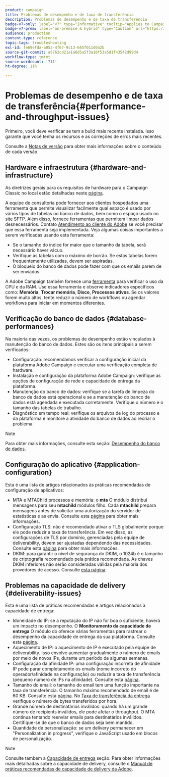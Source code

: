 ```yaml
---
product: campaign
title: Problemas de desempenho e de taxa de transferência
description: Problemas de desempenho e de taxa de transferência
badge-v7-only: label="v7" type="Informative" tooltip="Applies to Campaign Classic v7 only"
badge-v7-prem: label="on-premise & hybrid" type="Caution" url="https://experienceleague.adobe.com/docs/campaign-classic/using/installing-campaign-classic/architecture-and-hosting-models/hosting-models-lp/hosting-models.html?lang=en" tooltip="Applies to on-premise and hybrid deployments only"
audience: production
content-type: reference
topic-tags: troubleshooting
exl-id: fe69efda-a052-4f67-9c13-665f011d0a2b
source-git-commit: a5762cd21a1a6d5a5f3a10f53a5d1f43542d99d4
workflow-type: tm+mt
source-wordcount: '711'
ht-degree: 11%

---
```


# Problemas de desempenho e de taxa de transferência{#performance-and-throughput-issues}



Primeiro, você deve verificar se tem a build mais recente instalada. Isso garante que você tenha os recursos e as correções de erros mais recentes.

Consulte a [Notas de versão](../../rn/using/latest-release.md) para obter mais informações sobre o conteúdo de cada versão.

## Hardware e infraestrutura {#hardware-and-infrastructure}

As diretrizes gerais para os requisitos de hardware para o Campaign Classic no local estão detalhadas neste [página](https://helpx.adobe.com/br/campaign/kb/hardware-sizing-guide.html).

A equipe de consultoria pode fornecer aos clientes hospedados uma ferramenta que permite visualizar facilmente qual espaço é usado por vários tipos de tabelas no banco de dados, bem como o espaço usado no site SFTP. Além disso, fornece ferramentas que permitem limpar dados desnecessários. Contato [Atendimento ao cliente do Adobe](https://helpx.adobe.com/br/enterprise/admin-guide.html/enterprise/using/support-for-experience-cloud.ug.html) se você precisar que essa ferramenta seja implementada. Veja algumas coisas importantes a serem verificadas usando esta ferramenta:

* Se o tamanho do índice for maior que o tamanho da tabela, será necessário haver vácuo.
* Verifique as tabelas com o máximo de borrão. Se estas tabelas forem frequentemente utilizadas, devem ser aspiradas.
* O bloqueio do banco de dados pode fazer com que os emails parem de ser enviados.

A Adobe Campaign também fornece uma [ferramenta](../../production/using/monitoring-processes.md#manual-monitoring) para verificar o uso da CPU e da RAM. Use essa ferramenta e observe indicadores específicos como: **Memória**, **Trocar memória**, **Disco**, **Processos ativos**. Se os valores forem muito altos, tente reduzir o número de workflows ou agendar workflows para iniciar em momentos diferentes.

## Verificação do banco de dados {#database-performances}

Na maioria das vezes, os problemas de desempenho estão vinculados à manutenção do banco de dados. Estes são os itens principais a serem verificados:

* Configuração: recomendamos verificar a configuração inicial da plataforma Adobe Campaign e executar uma verificação completa de hardware.
* Instalação e configuração da plataforma Adobe Campaign: verifique as opções de configuração de rede e capacidade de entrega da plataforma.
* Manutenção do banco de dados: verifique se a tarefa de limpeza do banco de dados está operacional e se a manutenção do banco de dados está agendada e executada corretamente. Verifique o número e o tamanho das tabelas de trabalho.
* Diagnóstico em tempo real: verifique os arquivos de log do processo e da plataforma e monitore a atividade do banco de dados ao recriar o problema.

>[!NOTE]
>
>Para obter mais informações, consulte esta seção: [Desempenho do banco de dados](../../production/using/database-performances.md).

## Configuração do aplicativo {#application-configuration}

Esta é uma lista de artigos relacionados às práticas recomendadas de configuração de aplicativos:

* MTA e MTAChild processos e memória: o **mta** O módulo distribui mensagens para seu **mtachild** módulos filho. Cada **mtachild** prepara mensagens antes de solicitar uma autorização do servidor de estatísticas e as envia. Consulte esta [página](../../installation/using/email-deliverability.md) para obter mais informações.
* Configuração TLS: não é recomendado ativar o TLS globalmente porque ele pode reduzir a taxa de transferência. Em vez disso, as configurações de TLS por domínio, gerenciadas pela equipe de deliverability, devem ser ajustadas dependendo das necessidades. Consulte esta [página](../../installation/using/email-deliverability.md#mx-configuration) para obter mais informações.
* DKIM: para garantir o nível de segurança do DKIM, o 1024b é o tamanho de criptografia recomendado pela prática recomendada. As chaves DKIM inferiores não serão consideradas válidas pela maioria dos provedores de acesso. Consulte [esta página](https://experienceleague.adobe.com/docs/deliverability-learn/deliverability-best-practice-guide/transition-process/infrastructure.html?lang=pt-BR#authentication).

## Problemas na capacidade de delivery {#deliverability-issues}

Esta é uma lista de práticas recomendadas e artigos relacionados à capacidade de entrega:

* Idoneidade do IP: se a reputação do IP não for boa o suficiente, haverá um impacto no desempenho. O **Monitoramento da capacidade de entrega** O módulo do oferece várias ferramentas para rastrear o desempenho da capacidade de entrega da sua plataforma. Consulte esta [página](../../delivery/using/monitoring-deliverability.md).
* Aquecimento de IP: o aquecimento de IP é executado pela equipe de deliverability. Isso envolve aumentar gradualmente o número de emails por meio de novos IPs, durante um período de algumas semanas.
* Configuração da afinidade IP: uma configuração incorreta de afinidade IP pode parar completamente os emails (nome incorreto do operador/afinidade na configuração) ou reduzir a taxa de transferência (pequeno número de IPs na afinidade). Consulte esta [página](../../installation/using/email-deliverability.md#list-of-ip-addresses-to-use).
* Tamanho do email: o tamanho do email tem uma função importante na taxa de transferência. O tamanho máximo recomendado de email é de 60 KB. Consulte esta [página](https://helpx.adobe.com/legal/product-descriptions/campaign.html). No [Taxa de transferência da entrega](../../reporting/using/global-reports.md#delivery-throughput) verifique o número de bytes transferidos por hora.
* Grande número de destinatários inválidos: quando há um grande número de recipients inválidos, ele pode afetar o throughput. O MTA continua tentando reenviar emails para destinatários inválidos. Certifique-se de que o banco de dados seja bem mantido.
* Quantidade de personalização: se um delivery permanecer em &quot;Personalization in progress&quot;, verifique o JavaScript usado em blocos de personalização.

>[!NOTE]
>
>Consulte também a [Capacidade de entrega](../../delivery/using/about-deliverability.md) seção. Para obter informações mais detalhadas sobre a capacidade de delivery, consulte o [Manual de práticas recomendadas de capacidade de delivery da Adobe](https://experienceleague.adobe.com/docs/deliverability-learn/deliverability-best-practice-guide/introduction.html?lang=pt-BR).
